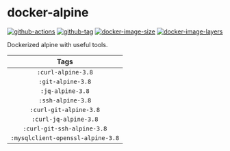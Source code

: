 # docker-alpine

[![github-actions](https://github.com/theohbrothers/docker-alpine/workflows/build/badge.svg)](https://github.com/theohbrothers/docker-alpine/actions)
[![github-tag](https://img.shields.io/github/tag/theohbrothers/docker-alpine)](https://github.com/theohbrothers/docker-alpine/releases/)
[![docker-image-size](https://img.shields.io/microbadger/image-size/theohbrothers/docker-alpine/latest)](https://hub.docker.com/r/theohbrothers/docker-alpine)
[![docker-image-layers](https://img.shields.io/microbadger/layers/theohbrothers/docker-alpine/latest)](https://hub.docker.com/r/theohbrothers/docker-alpine)

Dockerized alpine with useful tools.

| Tags |
|:-------:| 
| `:curl-alpine-3.8` | 
| `:git-alpine-3.8` | 
| `:jq-alpine-3.8` | 
| `:ssh-alpine-3.8` | 
| `:curl-git-alpine-3.8` | 
| `:curl-jq-alpine-3.8` | 
| `:curl-git-ssh-alpine-3.8` | 
| `:mysqlclient-openssl-alpine-3.8` |
